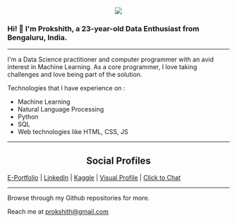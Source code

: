 <p align='center'>
<img align='center' src="https://visitor-badge.glitch.me/badge?page_id=prokshith.visitor-badge">
<p/>
 
### Hi! 🤗 I'm Prokshith, a 23-year-old Data Enthusiast from Bengaluru, India.

---

I'm a Data Science practitioner and computer programmer with an avid interest in Machine Learning. As a core programmer, I love taking challenges and love being part of the solution.

Technologies that I have experience on :

- Machine Learning
- Natural Language Processing
- Python
- SQL
- Web technologies like HTML, CSS, JS


---

<h2 style="text-align:center">Social Profiles</h2>

[E-Portfolio](https://.github.io) | [LinkedIn](https://www.linkedin.com/in/prokshith) | [Kaggle](https://www.kaggle.com/prokshith) | [Visual Profile](https://sourcerer.io/prokshith) | [Click to Chat](http://api.whatsapp.com/send?phone=+919886733371&text=Prokshith?)



 
---



Browse through my Github repositories for more.

 
Reach me at [prokshith@gmail.com](prokshith@gmail.com)
